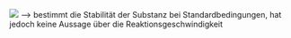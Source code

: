 ![](Pasted%20image%2020240607155157.png)
--> bestimmt die Stabilität der Substanz bei Standardbedingungen, hat jedoch keine Aussage über die Reaktionsgeschwindigkeit